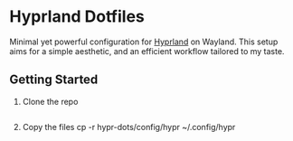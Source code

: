 # Hyprland Dotfiles

Minimal yet powerful configuration for [Hyprland](https://github.com/hyprwm/Hyprland) on Wayland. This setup aims for a simple aesthetic, and an efficient workflow tailored to my taste.

## Getting Started

1. Clone the repo
   ```bash git clone https://github.com/Shockfront99/hypr-dots/ ~/.config/hypr-dots'''
3. Copy the files
   cp -r hypr-dots/config/hypr ~/.config/hypr
